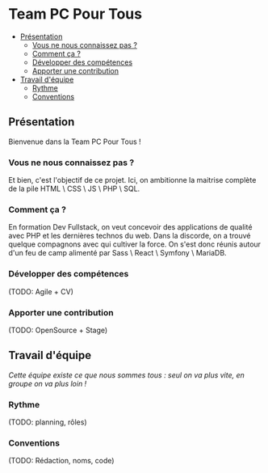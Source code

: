 
# Team PC Pour Tous

<!-- vscode-markdown-toc -->
* [Présentation](#Prsentation)
  * [Vous ne nous connaissez pas ?](#Vousnenousconnaissezpas)
  * [Comment ça ?](#Commenta)
  * [Développer des compétences](#Dvelopperdescomptences)
  * [Apporter une contribution](#Apporterunecontribution)
* [Travail d'équipe](#Travaildquipe)
  * [Rythme](#Rythme)
  * [Conventions](#Conventions)

<!-- vscode-markdown-toc-config
	numbering=false
	autoSave=true
	/vscode-markdown-toc-config -->
<!-- /vscode-markdown-toc -->

## <a name='Prsentation'></a>Présentation

Bienvenue dans la Team PC Pour Tous !

### <a name='Vousnenousconnaissezpas'></a>Vous ne nous connaissez pas ?

Et bien, c'est l'objectif de ce projet. Ici, on ambitionne la maitrise complète de la pile HTML \ CSS \ JS \ PHP \ SQL.

### <a name='Commenta'></a>Comment ça ?

En formation Dev Fullstack, on veut concevoir des applications de qualité avec PHP et les dernières technos du web. Dans la discorde, on a trouvé quelque compagnons avec qui cultiver la force. On s'est donc réunis autour d'un feu de camp alimenté par Sass \ React \ Symfony \ MariaDB.

### <a name='Dvelopperdescomptences'></a>Développer des compétences

(TODO: Agile + CV)

### <a name='Apporterunecontribution'></a>Apporter une contribution

(TODO: OpenSource + Stage)

## <a name='Travaildquipe'></a>Travail d'équipe

*Cette équipe existe ce que nous sommes tous : seul on va plus vite, en groupe on va plus loin !*

### <a name='Rythme'></a>Rythme

(TODO: planning, rôles)

### <a name='Conventions'></a>Conventions

(TODO: Rédaction, noms, code)
